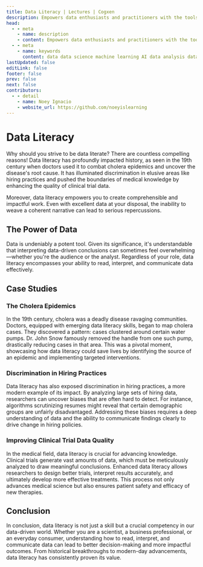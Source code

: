 ```yaml
---
title: Data Literacy | Lectures | Cogxen
description: Empowers data enthusiasts and practitioners with the tools and knowledge to unlock the potential of data.
head:
  - - meta
    - name: description
    - content: Empowers data enthusiasts and practitioners with the tools and knowledge to unlock the potential of data.
  - - meta
    - name: keywords
      content: data data science machine learning AI data analysis data-driven data enthusiasts data practitioners
lastUpdated: false
editLink: false
footer: false
prev: false
next: false
contributors:
  - - detail
    - name: Noey Ignacio
    - website_url: https://github.com/noeyislearning
---
```


# Data Literacy

Why should you strive to be data literate? There are countless compelling reasons! Data literacy has profoundly impacted history, as seen in the 19th century when doctors used it to combat cholera epidemics and uncover the disease's root cause. It has illuminated discrimination in elusive areas like hiring practices and pushed the boundaries of medical knowledge by enhancing the quality of clinical trial data.

Moreover, data literacy empowers you to create comprehensible and impactful work. Even with excellent data at your disposal, the inability to weave a coherent narrative can lead to serious repercussions.

## The Power of Data

Data is undeniably a potent tool. Given its significance, it's understandable that interpreting data-driven conclusions can sometimes feel overwhelming—whether you're the audience or the analyst. Regardless of your role, data literacy encompasses your ability to read, interpret, and communicate data effectively.

## Case Studies

### The Cholera Epidemics

In the 19th century, cholera was a deadly disease ravaging communities. Doctors, equipped with emerging data literacy skills, began to map cholera cases. They discovered a pattern: cases clustered around certain water pumps. Dr. John Snow famously removed the handle from one such pump, drastically reducing cases in that area. This was a pivotal moment, showcasing how data literacy could save lives by identifying the source of an epidemic and implementing targeted interventions.

### Discrimination in Hiring Practices

Data literacy has also exposed discrimination in hiring practices, a more modern example of its impact. By analyzing large sets of hiring data, researchers can uncover biases that are often hard to detect. For instance, algorithms scrutinizing resumes might reveal that certain demographic groups are unfairly disadvantaged. Addressing these biases requires a deep understanding of data and the ability to communicate findings clearly to drive change in hiring policies.

### Improving Clinical Trial Data Quality

In the medical field, data literacy is crucial for advancing knowledge. Clinical trials generate vast amounts of data, which must be meticulously analyzed to draw meaningful conclusions. Enhanced data literacy allows researchers to design better trials, interpret results accurately, and ultimately develop more effective treatments. This process not only advances medical science but also ensures patient safety and efficacy of new therapies.

## Conclusion

In conclusion, data literacy is not just a skill but a crucial competency in our data-driven world. Whether you are a scientist, a business professional, or an everyday consumer, understanding how to read, interpret, and communicate data can lead to better decision-making and more impactful outcomes. From historical breakthroughs to modern-day advancements, data literacy has consistently proven its value.
